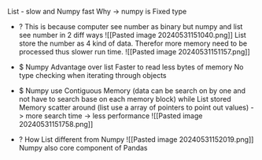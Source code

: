 List - slow and Numpy fast 
Why -> numpy is Fixed type 
+ ? This is because computer see number as binary but numpy and list see number in 2 diff ways
	![[Pasted image 20240531151040.png]]
	List store the number as 4 kind of data. Therefor more memory need to be processed thus slower run time.
	![[Pasted image 20240531151157.png]]
+ $ Numpy Advantage over list
	Faster to read less bytes of memory
	No type checking when iterating through objects

+ $ Numpy use Contiguous Memory (data can be search on by one and not have to search base on each memory block)
	while List stored Memory scatter around (list use a array of pointers to point out values) -> more search time -> less performance
	![[Pasted image 20240531151758.png]]
+ ? How List different from Numpy
	![[Pasted image 20240531152019.png]]
	Numpy also core component of Pandas


